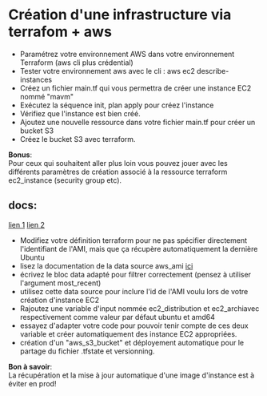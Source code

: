 # Création d'une infrastructure via terrafom + aws

* Paramétrez votre environnement AWS dans votre environnement Terraform (aws cli plus crédential)
* Tester votre environnement aws avec le cli : aws ec2 describe-instances
* Créez un fichier main.tf qui vous permettra de créer une instance EC2 nommé "mavm"
* Exécutez la séquence init, plan apply pour créez l'instance
* Vérifiez que l'instance est bien créé.
* Ajoutez une nouvelle ressource dans votre fichier main.tf pour créer un bucket S3
* Créez le bucket S3 avec terraform.

**Bonus**:  
Pour ceux qui souhaitent aller plus loin vous pouvez jouer avec les différents paramètres de création associé à la ressource terraform ec2_instance (security group etc).

## docs:

[lien 1](https://registry.terraform.io/providers/hashicorp/aws/latest/docs/data-sources/ami) [lien 2](https://developer.hashicorp.com/terraform/language/backend/s3)


* Modifiez votre définition terraform pour ne pas spécifier directement l'identifiant de l'AMI, mais que ça récupère automatiquement la dernière Ubuntu
* lisez la documentation de la data source aws_ami  [ici](https://registry.terraform.io/providers/hashicorp/aws/latest/docs/data-sources/ami)
* écrivez le bloc data adapté pour filtrer correctement (pensez à utiliser l'argument most_recent)
* utilisez cette data source pour inclure l'id de l'AMI voulu lors de votre création d'instance EC2
* Rajoutez une variable d'input nommée ec2_distribution et ec2_archiavec respectivement comme valeur par défaut ubuntu et amd64
* essayez d'adapter votre code pour pouvoir tenir compte de ces deux variable et créer automatiquement des instance EC2 appropriées.
* création d'un "aws_s3_bucket" et déployement automatique pour le partage du fichier .tfstate et versionning.


**Bon à savoir**:  
La récupération et la mise à jour automatique d'une image d'instance est à éviter en prod! 